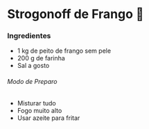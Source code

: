 # Strogonoff de Frango :chicken: #

### Ingredientes

- 1 kg de peito de frango sem pele
- 200 g de farinha
- Sal a gosto

###### Modo de Preparo

- Misturar tudo
- Fogo muito alto
- Usar azeite para fritar





